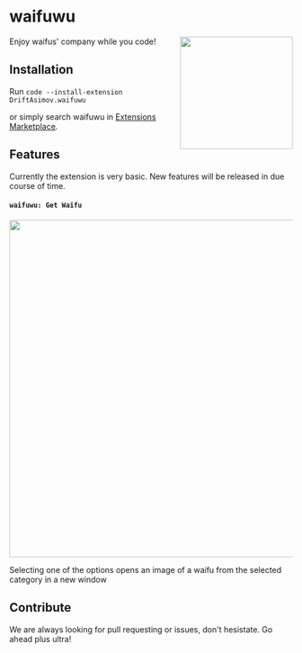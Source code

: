 # waifuwu

<img src = "https://i.imgur.com/Qit6i28.png" align = "right" width = 200>

Enjoy waifus' company while you code!

## Installation

Run `code --install-extension DriftAsimov.waifuwu`

or simply search waifuwu in [Extensions Marketplace](https://marketplace.visualstudio.com/vscode).

## Features

Currently the extension is very basic. New features will be released in due course of time.

#### `waifuwu: Get Waifu`

<img src = "https://i.imgur.com/yk1LtqS.gif" width = 600>

Selecting one of the options opens an image of a waifu from the selected category in a new window

## Contribute

We are always looking for pull requesting or issues, don't hesistate. Go ahead plus ultra!
